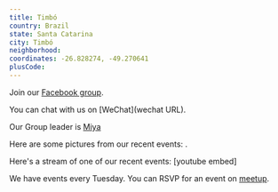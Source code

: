 ```yaml
---
title: Timbó
country: Brazil
state: Santa Catarina
city: Timbó
neighborhood: 
coordinates: -26.828274, -49.270641
plusCode:
---
```

Join our [Facebook group](https://www.facebook.com/groups/free.code.camp.timbo).

You can chat with us on [WeChat](wechat URL).

Our Group leader is [Miya](freecodecamp.org/miya)

Here are some pictures from our recent events:
![]().

Here's a stream of one of our recent events:
[youtube embed]

We have events every Tuesday. You can RSVP for an event on [meetup](meetupurl).
